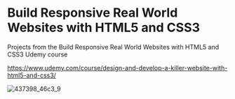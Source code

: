 # Build Responsive Real World Websites with HTML5 and CSS3
Projects from the Build Responsive Real World Websites with HTML5 and CSS3 Udemy course

https://www.udemy.com/course/design-and-develop-a-killer-website-with-html5-and-css3/

![437398_46c3_9](https://user-images.githubusercontent.com/59144499/124521198-5384dc80-ddb4-11eb-9ffa-4f332375a5bf.jpg)

